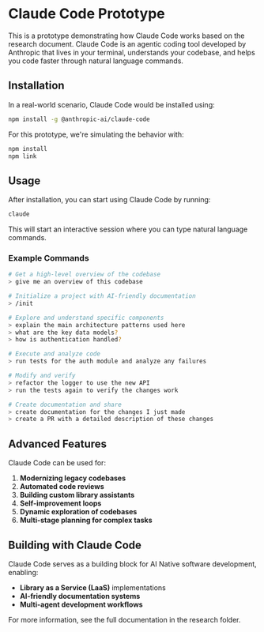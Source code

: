 # Claude Code Prototype

This is a prototype demonstrating how Claude Code works based on the research document. Claude Code is an agentic coding tool developed by Anthropic that lives in your terminal, understands your codebase, and helps you code faster through natural language commands.

## Installation

In a real-world scenario, Claude Code would be installed using:

```bash
npm install -g @anthropic-ai/claude-code
```

For this prototype, we're simulating the behavior with:

```bash
npm install
npm link
```

## Usage

After installation, you can start using Claude Code by running:

```bash
claude
```

This will start an interactive session where you can type natural language commands.

### Example Commands

```bash
# Get a high-level overview of the codebase
> give me an overview of this codebase

# Initialize a project with AI-friendly documentation
> /init

# Explore and understand specific components
> explain the main architecture patterns used here
> what are the key data models?
> how is authentication handled?

# Execute and analyze code
> run tests for the auth module and analyze any failures

# Modify and verify
> refactor the logger to use the new API
> run the tests again to verify the changes work

# Create documentation and share
> create documentation for the changes I just made
> create a PR with a detailed description of these changes
```

## Advanced Features

Claude Code can be used for:

1. **Modernizing legacy codebases**
2. **Automated code reviews**
3. **Building custom library assistants**
4. **Self-improvement loops**
5. **Dynamic exploration of codebases**
6. **Multi-stage planning for complex tasks**

## Building with Claude Code

Claude Code serves as a building block for AI Native software development, enabling:

- **Library as a Service (LaaS)** implementations
- **AI-friendly documentation systems**
- **Multi-agent development workflows**

For more information, see the full documentation in the research folder.
